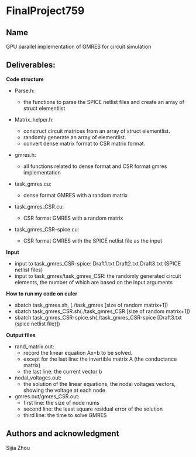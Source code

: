 # FinalProject759


## Name
GPU parallel implementation of GMRES for circuit simulation

## Deliverables:

**Code structure**

- Parse.h: 
	- the functions to parse the SPICE netlist files and create an array of struct elementlist

- Matrix_helper.h: 
	- construct circuit matrices from an array of struct elementlist. 
	- randomly generate an array of elementlist.  
	- convert dense matrix format to CSR matrix format. 

- gmres.h: 
	- all functions related to dense format and CSR format gmres implementation

- task_gmres.cu: 
	- dense format GMRES with a random matrix 

- task_gmres_CSR.cu: 
	- CSR format GMRES with a random matrix 

- task_gmres_CSR-spice.cu: 
	- CSR format GMRES with the SPICE netlist file as the input


**Input**
- input to task_gmres_CSR-spice: Draft1.txt Draft2.txt Draft3.txt (SPICE netlist files) 
- input to task_gmres/task_gmres_CSR: the randomly generated circuit elements, the number of which are based on the input arguments


**How to run my code on euler**
- sbatch task_gmres.sh, (./task_gmres [size of random matrix+1])
- sbatch task_gmres_CSR.sh(./task_gmres_CSR [size of random matrix+1])
- sbatch task_gmres_CSR-spice.sh(./task_gmres_CSR-spice [Draft3.txt (spice netlist file)])


**Output files**
- rand_matrix.out: 
	- record the linear equation Ax=b to be solved. 
	- except for the last line: the invertible matrix A (the conductance matrix)
	- the last line: the current vector b
- nodal_voltages.out: 
	- the solution of the linear equations, the nodal voltages vectors, showing the voltage at each node
- gmres.out/gmres_CSR.out: 
	- first line: the size of node nums
	- second line: the least square residual error of the solution
	- third line: the time to solve GMRES


## Authors and acknowledgment
Sijia Zhou
